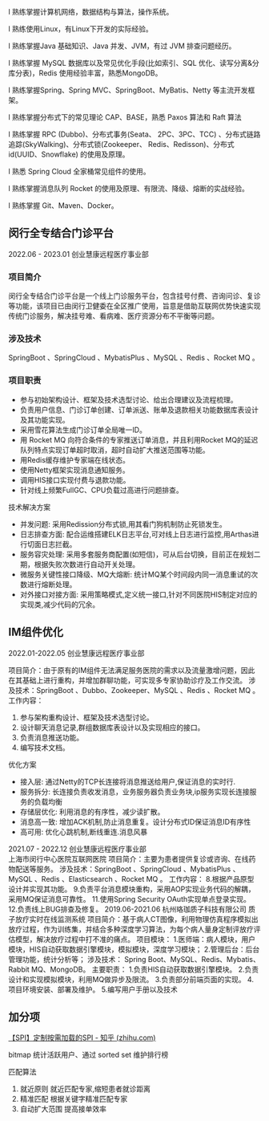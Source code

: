 l 熟练掌握计算机网络，数据结构与算法，操作系统。

l 熟练使用Linux，有Linux下开发的实际经验。

l 熟练掌握Java 基础知识、Java 并发、JVM，有过 JVM 排查问题经历。

l 熟练掌握 MySQL 数据库以及常见优化手段(比如索引、SQL 优化、读写分离&分库分表)，Redis 使用经验丰富，熟悉MongoDB。

<!-- l 熟练掌握 Elasticsearch 的使用及原理。 -->

l 熟练掌握Spring、Spring MVC、SpringBoot、MyBatis、Netty 等主流开发框架。

l 熟练掌握分布式下的常见理论 CAP、BASE，熟悉 Paxos 算法和 Raft 算法

l 熟练掌握 RPC (Dubbo)、分布式事务(Seata、 2PC、3PC、TCC) 、分布式链路追踪(SkyWalking)、分布式锁(Zookeeper、 Redis、Redisson)、分布式 id(UUID、Snowflake) 的使用及原理。

l 熟悉 Spring Cloud 全家桶常见组件的使用。

l 熟练掌握消息队列 Rocket 的使用及原理、有限流、降级、熔断的实战经验。

l 熟练掌握 Git、Maven、Docker。

## 闵行全专结合门诊平台

2022.06 - 2023.01   创业慧康远程医疗事业部                    
### 项目简介
闵行全专结合门诊平台是一个线上门诊服务平台，包含挂号付费、咨询问诊、复诊等功能，该项目已由闵行卫健委在全区推广使用，旨意是借助互联网优势快速实现传统门诊服务，解决挂号难、看病难、医疗资源分布不平衡等问题。
### 涉及技术
SpringBoot 、SpringCloud 、MybatisPlus 、MySQL 、Redis 、Rocket MQ 。
### 项目职责
- 参与初始架构设计、框架及技术选型讨论、给出合理建议及流程梳理。
- 负责用户信息、门诊订单创建、订单派送、账单及退款相关功能数据库表设计及其功能实现。
- 采用雪花算法生成门诊订单全局唯一ID。
- 用 Rocket MQ 向符合条件的专家推送订单消息，并且利用Rocket MQ的延迟队列特点实现订单超时取消，超时自动扩大推送范围等功能。
- 用Redis缓存维护专家端在线状态。
- 使用Netty框架实现消息通知服务。
- 调用HIS接口实现付费与退款功能。
- 针对线上频繁FullGC、CPU负载过高进行问题排查。

技术解决方案

- 并发问题: 采用Redission分布式锁,用其看门狗机制防止死锁发生。
- 日志排查方面: 配合运维搭建ELK日志平台,可对线上日志进行监控,用Arthas进行切面日志拦截。
- 服务容灾处理:  采用多套服务商配置(如短信)，可从后台切换，目前正在规划二期，根据失败次数进行自动开关处理。
- 微服务关键性接口降级、MQ大熔断:  统计MQ某个时间段内同一消息重试的次数进行熔断处理。
- 对外接口对接方面:  采用策略模式,定义统一接口,针对不同医院HIS制定对应的实现类,减少代码的冗余。

## IM组件优化

2022.01-2022.05                                                             创业慧康远程医疗事业部                                   

项目简介：由于原有的IM组件无法满足服务医院的需求以及流量激增问题，因此在其基础上进行重构，并增加群聊功能，可实现多专家协助诊疗及工作交流。
涉及技术：SpringBoot 、Dubbo、Zookeeper、MySQL 、Redis 、Rocket MQ 。
工作内容：

1. 参与架构重构设计、框架及技术选型讨论。
2. 设计聊天消息记录,群组数据库表设计以及实现相应的接口。
3. 负责消息推送功能。
4. 编写技术文档。

优化方案

- 接入层: 通过Netty的TCP长连接将消息推送给用户,保证消息的实时行. 
- 服务拆分:  长连接负责收发消息，业务服务器负责业务块,ip服务实现长连接服务的负载均衡 
- 存储层优化:  利用消息的有序性，减少读扩散。
- 消息高一致:  增加ACK机制,防止消息重复。设计分布式ID保证消息ID有序性
- 高可用: 优化心跳机制,断线重连.消息风暴



2021.07 - 2022.12                                                                                                   创业慧康远程医疗事业部             
上海市闵行中心医院互联网医院
项目简介：主要为患者提供复诊或咨询、在线药物配送等服务。
涉及技术：SpringBoot 、SpringCloud 、MybatisPlus 、MySQL 、Redis 、Elasticsearch 、Rocket MQ 。
工作内容：
8.根据产品原型设计并实现其功能。
9.负责平台消息模块重构，采用AOP实现业务代码的解耦，采用MQ保证消息可靠性。
11.使用Spring Security OAuth实现单点登录实现。
12.负责线上BUG排查及修复。
2019.06-2021.06	杭州珞珈质子科技有限公司	质子放疗实时在线监测系统
项目简介：基于病人CT图像，利用物理仿真程序模拟出放疗过程，作为训练集，并结合多种深度学习算法，为每个病人量身定制评放疗评估模型，解决放疗过程中打不准的痛点。
项目模块：
1.医师端：病人模块，用户模块，HIS自动获取数据引擎模块，模拟模块，深度学习模块；
2.管理后台：后台管理功能，统计分析等；
涉及技术：
Spring Boot、MySQL、Redis、Mybatis、Rabbit MQ、MongoDB。
主要职责：
1.负责HIS自动获取数据引擎模块。
2.负责设计和实现模拟模块，利用MQ做异步及限流。
3.负责部分前端页面的实现。
4.项目环境安装、部署及维护。
5.编写用户手册以及技术

## 加分项

[【SPI】定制按需加载的SPI - 知乎 (zhihu.com)](https://zhuanlan.zhihu.com/p/571244036)

bitmap 统计活跃用户、通过 sorted set 维护排行榜



























匹配算法

1. 就近原则    就近匹配专家,缩短患者就诊距离
2. 精准匹配    根据关键字精准匹配专家
3. 自动扩大范围   提高接单效率

